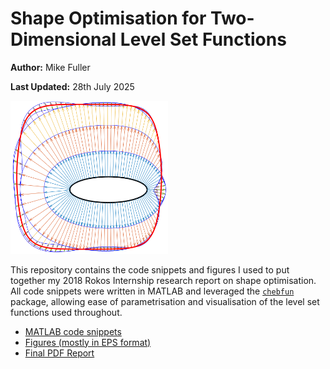 # Shape Optimisation for Two-Dimensional Level Set Functions

**Author:** Mike Fuller

**Last Updated:** 28th July 2025

<img src="figures/titlepic.png" alt="Shape Optimisation of bow tie level set function" width="50%"/>

This repository contains the code snippets and figures I used to put together my 2018 Rokos Internship research report on shape optimisation. All code snippets were written in $\text{MATLAB}$ and leveraged the [`chebfun`](https://www.chebfun.org/) package, allowing ease of parametrisation and visualisation of the level set functions used throughout.

- [MATLAB code snippets](https://github.com/itsmikefuller/shape-optimisation/tree/main/code)
- [Figures (mostly in EPS format)](https://github.com/itsmikefuller/shape-optimisation/tree/main/figures)
- [Final PDF Report](https://github.com/itsmikefuller/shape-optimisation/blob/main/report/report.pdf)
